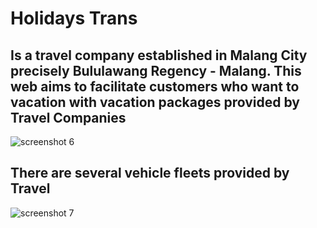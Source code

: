 # Holidays Trans
## Is a travel company established in Malang City precisely Bululawang Regency - Malang. This web aims to facilitate customers who want to vacation with vacation packages provided by Travel Companies
![screenshot 6](https://user-images.githubusercontent.com/43803446/47382457-926dc380-d72c-11e8-9dee-bbeca3548294.png)
## There are several vehicle fleets provided by Travel
![screenshot 7](https://user-images.githubusercontent.com/43803446/47383043-efb64480-d72d-11e8-8c98-71007f16d61c.png)

